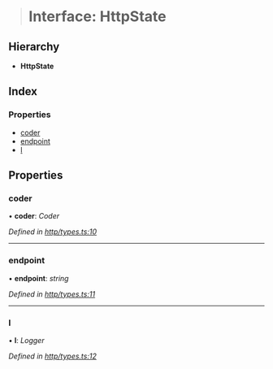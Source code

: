 > # Interface: HttpState

## Hierarchy

* **HttpState**

## Index

### Properties

* [coder](_http_types_.httpstate.md#coder)
* [endpoint](_http_types_.httpstate.md#endpoint)
* [l](_http_types_.httpstate.md#l)

## Properties

###  coder

• **coder**: *Coder*

*Defined in [http/types.ts:10](https://github.com/polkadot-js/api/blob/9b1aa6a/packages/rpc-provider/src/http/types.ts#L10)*

___

###  endpoint

• **endpoint**: *string*

*Defined in [http/types.ts:11](https://github.com/polkadot-js/api/blob/9b1aa6a/packages/rpc-provider/src/http/types.ts#L11)*

___

###  l

• **l**: *Logger*

*Defined in [http/types.ts:12](https://github.com/polkadot-js/api/blob/9b1aa6a/packages/rpc-provider/src/http/types.ts#L12)*